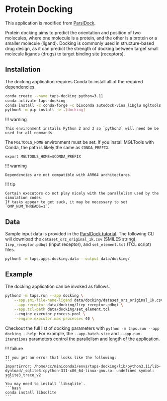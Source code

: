 # Protein Docking

This application is modified from [ParslDock](https://github.com/Parsl/parsl-docking-tutorial/blob/main/ParslDock.ipynb).

Protein docking aims to predict the orientation and position of two molecules, where one molecule is a protein, and the other is a protein or a smaller molecule (ligand).
Docking is commonly used in structure-based drug design, as it can predict the strength of docking between target small molecule ligands (drugs) to target binding site (receptors).

## Installation

The docking application requires Conda to install all of the required dependencies.

```bash
conda create --name taps-docking python=3.11
conda activate taps-docking
conda install -c conda-forge -c bioconda autodock-vina libglu mgltools vmd
python3 -m pip install -e .[docking]
```

!!! warning

    This environment installs Python 2 and 3 so `python3` will need be be used for all commands.

The `MGLTOOLS_HOME` environment must be set.
If you install MGLTools with Conda, the path is likely the same as `CONDA_PREFIX`.
```
export MGLTOOLS_HOME=$CONDA_PREFIX
```

!!! warning

    Dependencies are not compatible with ARM64 architectures.

!!! tip

    Certain executors do not play nicely with the parallelism used by the simulation codes.
    If tasks appear to get suck, it may be necessary to set `OMP_NUM_THREADS=1`.

## Data

Sample input data is provided in the [ParslDock tutorial](https://github.com/Parsl/parsl-docking-tutorial/blob/main/ParslDock.ipynb).
The following CLI will download the `dataset_orz_original_1k.csv` (SMILES string), `1iep_receptor.pdbqt` (input receptor), and `set_element.tcl` (TCL script) files.

```bash
python3 -m taps.apps.docking.data --output data/docking/
```

## Example

The docking application can be invoked as follows.

```bash
python3 -m taps.run --app docking \
    --app.smi-file-name-ligand data/docking/dataset_orz_original_1k.csv \
    --app.receptor data/docking/1iep_receptor.pdbqt \
    --app.tcl-path data/docking/set_element.tcl
    --engine.executor process-pool \
    --engine.executor.max-processes 40 \
```

Checkout the full list of docking parameters with `python -m taps.run --app docking --help`.
For example, the `--app.batch-size` and `--app.num-iterations` parameters control the parallelism and length of the application.

!!! failure

    If you get an error that looks like the following:
    ```
    ImportError: /home/cc/miniconda3/envs/taps-docking/lib/python3.11/lib-dynload/_sqlite3.cpython-311-x86_64-linux-gnu.so: undefined symbol: sqlite3_trace_v2
    ```
    You may need to install `libsqlite`.
    ```bash
    conda install libsqlite
    ```
